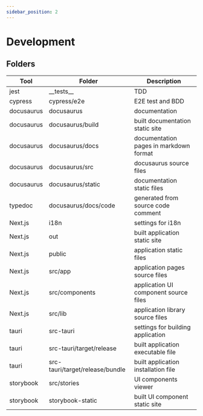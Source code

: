 ```yaml
---
sidebar_position: 2
---
```


# Development

## Folders

| Tool       | Folder                          | Description                            |
| ---------- | ------------------------------- | -------------------------------------- |
| jest       | \_\_tests\_\_                   | TDD                                    |
| cypress    | cypress/e2e                     | E2E test and BDD                       |
| docusaurus | docusaurus                      | documentation                          |
| docusaurus | docusaurus/build                | built documentation static site        |
| docusaurus | docusaurus/docs                 | documentation pages in markdown format |
| docusaurus | docusaurus/src                  | docusaurus source files                |
| docusaurus | docusaurus/static               | documentation static files             |
| typedoc    | docusaurus/docs/code            | generated from source code comment     |
| Next.js    | i18n                            | settings for i18n                      |
| Next.js    | out                             | built application static site          |
| Next.js    | public                          | application static files               |
| Next.js    | src/app                         | application pages source files         |
| Next.js    | src/components                  | application UI component source files  |
| Next.js    | src/lib                         | application library source files       |
| tauri      | src-tauri                       | settings for building application      |
| tauri      | src-tauri/target/release        | built application executable file      |
| tauri      | src-tauri/target/release/bundle | built application installation file    |
| storybook  | src/stories                     | UI components viewer                   |
| storybook  | storybook-static                | built UI component static site         |
